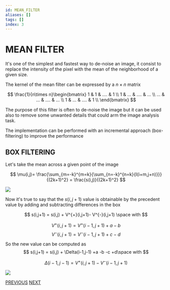```yaml
---
id: MEAN_FILTER
aliases: []
tags: []
index: 3
---
```


# MEAN FILTER

It's one of the simplest and fastest way to de-noise an image, it consist to replace the intensity of the pixel with the mean of the neighborhood of a given size.

The kernel of the mean filter can be expressed by a $n\times n$ matrix

$$
\frac{1}{n\times n}\begin{bmatrix}
1 & 1 & .... & 1 \\
1 & ... & .... & ... \\
... & ...  & .... & ... \\
1 & ...  & .... & 1 \\
\end{bmatrix}
$$

The purpose of this filter is often to de-noise the image but it can be used also to remove some unwanted details that could arm the image analysis task.

The implementation can be performed with an incremental approach (box-filtering) to improve the performance

## BOX FILTERING

Let's take the mean across a given point of the image


$$
\mu(i,j)= \frac{\sum_{m=-k}^{m=k}{\sum_{n=-k}^{n=k}{I(i+m,j+n)}}}{(2k+1)^2} = \frac{s(i,j)}{(2k+1)^2}
$$

![](Pasted_image_20240229121850.png)

Now it's true to say that the $s(i,j+1)$ value is obtainable by the precedent value by adding and subtracting differences in the box

$$
s(i,j+1) = s(i,j) + V^{+}(i,j+1)- V^{-}(i,j+1) \space with
$$

$$
V^{+}(i,j+1) =V^{+}(i-1,j+1)+a-b
$$
$$
V^{-}(i,j+1) =V^{-}(i-1,j+1)+c-d
$$

So the new value can be computed as
$$
s(i,j+1) = s(i,j) + \Delta(i-1,j-1) +a -b -c +d\space with
$$

$$
\Delta(i-1,j-1) = V^{+}(i,j+1) - V^{-}(i-1,j+1)
$$

![](Pasted_image_20240229122932.png)

[PREVIOUS](LTE_OPERATORS.md) [NEXT](GAUSSIAN_FILTER.md)

